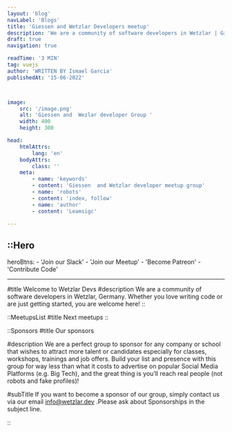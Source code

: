 ```yaml
---
layout: 'blog'
navLabel: 'Blogs'
title: 'Giessen and Wetzlar Developers meetup'
description: 'We are a community of software developers in Wetzlar | Giessen, Germany. Whether you love writing code or are just getting started, you are welcome here! '
draft: true
navigation: true

readTime: '3 MIN'
tag: vuejs
author: 'WRITTEN BY Ismael Garcia'
publishedAt: '15-06-2022'



image:  
    src: '/image.png'  
    alt: 'Giessen and  Wezlar developer Group '  
    width: 400  
    height: 300

head:
    htmlAttrs:
        lang: 'en'
    bodyAttrs:
        class: ''
    meta:
        - name: 'keywords' 
        - content: 'Giessen  and Wetzlar developer meetup group'
        - name: 'robots'
        - content: 'index, follow'    
        - name: 'author'      
        - content: 'Leamsigc'

---
```

::Hero
---

heroBtns:
    - 'Join  our Slack'
    - 'Join our Meetup'
    - 'Become Patreon'
    - 'Contribute Code'

---
#title
Welcome to Wetzlar Devs
#description
We are a community of software developers in Wetzlar, Germany. Whether
you love writing code or are just getting started, you are welcome
here!
::

::MeetupsList
#title
 Next meetups
::

::Sponsors
#title
Our sponsors

#description
We are a perfect group to sponsor for any company or school that wishes
to attract more talent or candidates especially for classes, workshops,
trainings and job offers. Build your list and presence with this group
for way less than what it costs to advertise on popular Social Media
Platforms (e.g. Big Tech), and the great thing is you’ll reach real
people <span>(not robots and fake profiles)!</span>

#subTitle
If you want to become a sponsor of our group, simply contact us via our
email <a href="mailto:info@wetzlar.dev">info@wetzlar.dev</a> .Please ask about 
Sponsorships in the subject line.

::
